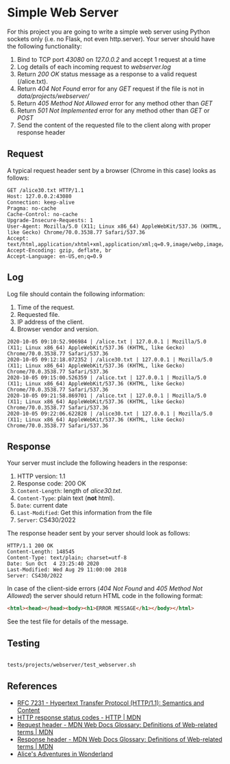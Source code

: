 # Simple Web Server

For this project you are going to write a simple web server using Python sockets only (i.e. no Flask, not even http.server). Your server should have the following functionality:

1. Bind to TCP port *43080* on *127.0.0.2* and accept 1 request at a time
2. Log details of each incoming request to *webserver.log*
3. Return *200 OK* status message as a response to a valid request (/alice.txt).
4. Return *404 Not Found* error for any *GET* request if the file is not in *data/projects/webserver/*
5. Return *405 Method Not Allowed* error for any method other than *GET*
6. Return *501 Not Implemented* error for any method other than *GET* or *POST*
7. Send the content of the requested file to the client along with proper response header

## Request

A typical request header sent by a browser (Chrome in this case) looks as follows:

```text
GET /alice30.txt HTTP/1.1
Host: 127.0.0.2:43080
Connection: keep-alive
Pragma: no-cache
Cache-Control: no-cache
Upgrade-Insecure-Requests: 1
User-Agent: Mozilla/5.0 (X11; Linux x86_64) AppleWebKit/537.36 (KHTML, like Gecko) Chrome/70.0.3538.77 Safari/537.36
Accept: text/html,application/xhtml+xml,application/xml;q=0.9,image/webp,image/apng,*/*;q=0.8
Accept-Encoding: gzip, deflate, br
Accept-Language: en-US,en;q=0.9

```

## Log

Log file should contain the following information:

1. Time of the request.
2. Requested file.
3. IP address of the client.
4. Browser vendor and version.

```text
2020-10-05 09:10:52.906984 | /alice.txt | 127.0.0.1 | Mozilla/5.0 (X11; Linux x86_64) AppleWebKit/537.36 (KHTML, like Gecko) Chrome/70.0.3538.77 Safari/537.36
2020-10-05 09:12:18.072352 | /alice30.txt | 127.0.0.1 | Mozilla/5.0 (X11; Linux x86_64) AppleWebKit/537.36 (KHTML, like Gecko) Chrome/70.0.3538.77 Safari/537.36
2020-10-05 09:15:00.526359 | /alice.txt | 127.0.0.1 | Mozilla/5.0 (X11; Linux x86_64) AppleWebKit/537.36 (KHTML, like Gecko) Chrome/70.0.3538.77 Safari/537.36
2020-10-05 09:21:58.869701 | /alice.txt | 127.0.0.1 | Mozilla/5.0 (X11; Linux x86_64) AppleWebKit/537.36 (KHTML, like Gecko) Chrome/70.0.3538.77 Safari/537.36
2020-10-05 09:22:06.622828 | /alice30.txt | 127.0.0.1 | Mozilla/5.0 (X11; Linux x86_64) AppleWebKit/537.36 (KHTML, like Gecko) Chrome/70.0.3538.77 Safari/537.36
```

## Response

Your server must include the following headers in the response:

1. HTTP version: 1.1
2. Response code: 200 OK
3. `Content-Length`: length of *alice30.txt*.
4. `Content-Type`: plain text (**not** html).
5. `Date`: current date
6. `Last-Modified`: Get this information from the file
7. `Server`: CS430/2022

The response header sent by your server should look as follows:

```text
HTTP/1.1 200 OK
Content-Length: 148545
Content-Type: text/plain; charset=utf-8
Date: Sun Oct  4 23:25:40 2020
Last-Modified: Wed Aug 29 11:00:00 2018
Server: CS430/2022

```

In case of the client-side errors (*404 Not Found* and *405 Method Not Allowed*) the server should return HTML code in the following format:

```html
<html><head></head><body><h1>ERROR MESSAGE</h1></body></html>
```

See the test file for details of the message.

## Testing

```bash


```

```bash
tests/projects/webserver/test_webserver.sh
```

## References

* [RFC 7231 - Hypertext Transfer Protocol (HTTP/1.1): Semantics and Content](https://tools.ietf.org/html/rfc7231)
* [HTTP response status codes - HTTP | MDN](https://developer.mozilla.org/en-US/docs/Web/HTTP/Status)
* [Request header - MDN Web Docs Glossary: Definitions of Web-related terms | MDN](https://developer.mozilla.org/en-US/docs/Glossary/Request_header)
* [Response header - MDN Web Docs Glossary: Definitions of Web-related terms | MDN](https://developer.mozilla.org/en-US/docs/Glossary/Response_header)
* [Alice's Adventures in Wonderland](www.umich.edu/~umfandsf/other/ebooks/alice30.txt)
